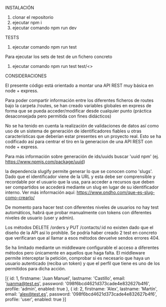 INSTALACIÓN

1. clonar el repositorio
2. ejecutar npm i
3. ejecutar comando npm run dev

TESTS

1. ejecutar comando npm run test

Para ejecutar los sets de test de un fichero concreto

1. ejecutar comando npm run test test/<<nombre-fichero>>

CONSIDERACIONES

El presente código está orientado a montar una API REST muy básica en node + express.

Para poder compartir información entre los diferentes ficheros de routes bajo la carpeta /routes, se han creado variables globales en express de forma que se pueda acceder/modificar desde cualquier punto (práctica desaconsejada pero permitida con fines didácticos)

No se ha tenido en cuenta la realización de validaciones de datos así como uso de un sistema de generación de identificadores fiables u otras características que deberían estar presentes en un proyecto real. Esto se ha codificado así para centrar el tiro en la generacion de una API REST con node + express.

Para más información sobre generación de ids/uuids buscar 'uuid npm' (ej. https://www.npmjs.com/package/uuid)

la dependencia slugify permite generar lo que se conocen como 'slugs'. Dado que el identificador viene de la URL y esta debe ser comprensible y recordable por el usuario que la usa, para acceder a recursos que deben ser compartidos se accederá mediante un slug en lugar de su identificador interno. Ver más información aquí: https://www.ondho.com/que-es-slug-como-crearlo/

De momento para hacer test con diferentes niveles de usuarios no hay test automáticos, habrá que probar manualmente con tokens con diferentes niveles de usuario (user y admin).

Los métodos DELETE /orders y PUT /contacts/:id no existen dado que el diseño de la API así lo prohible. Se podría haber creado 2 test en concreto que verificaran que al llamar a esos métodos devuelve sendos errores 404.

Se ha limitado mediante un middleware configurable el acceso a diferentes métodos pero únicamente en aquellos que haga falta. El middleware permite interceptar la petición, comprobar si es necesario que haya un usuario autenticado (reciba un token) y que el perfil que tiene es uno de los permitidos para dicha acción.

[{
  id: 1,
  firstname: 'Juan Manuel',
  lastname: 'Castillo',
  email: 'juanma@test.es',
  password: '098f6bcd4621d373cade4e832627b4f6',
  profile: 'admin',
  enabled: true
},
{
  id: 2,
  firstname: 'Alex',
  lastname: 'Martín',
  email: 'alex@test.es',
  password: '098f6bcd4621d373cade4e832627b4f6',
  profile: 'user',
  enabled: true
}]
